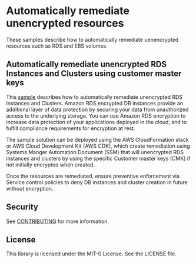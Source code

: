 # Automatically remediate unencrypted resources

These samples describe how to automatically remediate uenencrypted resources such as RDS and EBS volumes.

## Automatically remediate unencrypted RDS Instances and Clusters using customer master keys

This [sample](rds) describes how to automatically remediate unencrypted RDS Instances and Clusters. Amazon RDS encrypted DB instances provide an additional layer of data protection by securing your data from unauthorized access to the underlying storage. You can use Amazon RDS encryption to increase data protection of your applications deployed in the cloud, and to fulfill compliance requirements for encryption at rest.

The sample solution can be deployed using the AWS CloudFormation stack or AWS Cloud Development Kit (AWS CDK), which create remediation using Systems Manger Automation Document (SSM) that will unencrypted RDS instances and clusters by using the specific Customer master keys (CMK) if not initially encrypted when created.
 
Once the resources are remediated, ensure preventive enforcement via Service control policies to deny DB instances and cluster creation in future without encryption.  

## Security

See [CONTRIBUTING](CONTRIBUTING.md#security-issue-notifications) for more information.

## License

This library is licensed under the MIT-0 License. See the LICENSE file.

